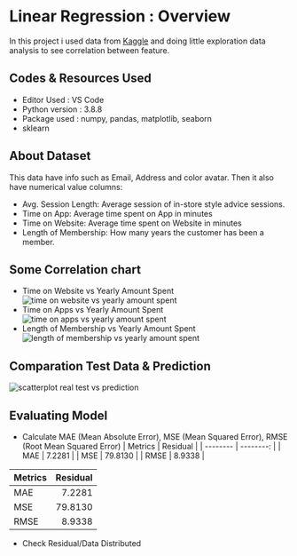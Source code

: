 # Linear Regression : Overview
In this project i used data from [Kaggle](https://github.com/denidya/linear-regression/blob/main/Ecommerce%20Customers) and doing little exploration data analysis to see correlation between feature.

## Codes & Resources Used
- Editor Used : VS Code
- Python version : 3.8.8
- Package used : numpy, pandas, matplotlib, seaborn
- sklearn

## About Dataset
This data have info such as Email, Address and color avatar. Then it also have numerical value columns:
- Avg. Session Length: Average session of in-store style advice sessions.
- Time on App: Average time spent on App in minutes
- Time on Website: Average time spent on Website in minutes
- Length of Membership: How many years the customer has been a member.

## Some Correlation chart
- Time on Website vs Yearly Amount Spent <br />
  ![time on website vs yearly amount spent](https://user-images.githubusercontent.com/41662335/145139027-1d1a0cf6-635f-41e7-afdc-e1adbec29daa.png)
- Time on Apps vs Yearly Amount Spent <br />
  ![time on apps vs yearly amount spent](https://user-images.githubusercontent.com/41662335/145139164-9b533078-21a8-4745-b3b6-9a8ab86af99a.png)
- Length of Membership vs Yearly Amount Spent <br />
  ![length of membership vs yearly amount spent](https://user-images.githubusercontent.com/41662335/145139213-88b3054d-5a7f-4760-a7e2-7088ccbf0d77.png)

## Comparation Test Data & Prediction 
![scatterplot real test vs prediction](https://user-images.githubusercontent.com/41662335/145139557-29563df0-992f-44a9-9ec2-33e3745535b7.png)

## Evaluating Model
- Calculate MAE (Mean Absolute Error), MSE (Mean Squared Error), RMSE (Root Mean Squared Error)
| Metrics  | Residual  |
| -------- | --------: |
| MAE      | 7.2281    |
| MSE      | 79.8130   |
| RMSE     | 8.9338    |

| Metrics       | Residual      | 
| ------------- | -------------:| 
| MAE           | 7.2281        | 
| MSE           | 79.8130       | 
| RMSE          | 8.9338        | 

- Check Residual/Data Distributed
